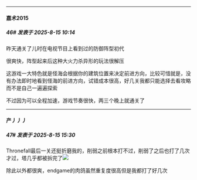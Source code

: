 ﻿
*****

####  嘉术2015  
##### 46#       发表于 2025-8-15 10:14

昨天通关了儿时在电视节目上看到过的防御阵型初代

很爽快，阵型起来后这种大火力杀异形的玩法很解压

这游戏一大特色就是怪海会根据你的建筑位置来决定前进方向，比较可惜就是，没有办法即时地看到怪海的前进方向，试错成本很高，好几关我都只能选择去看攻略而不是自己一遍遍探索

不过因为可以全程加速，游戏节奏很快，两三个晚上就通关了


*****

####  产丿丿丿  
##### 47#       发表于 2025-8-15 15:30

Thronefall最后一关还挺折磨我的，削弱之前根本打不过，削弱了之后也打了几次才过，塔几乎都被拆完了<img src="https://static.stage1st.com/image/smiley/face2017/018.png" referrerpolicy="no-referrer">

除此以外都很爽，endgame的肉鸽虽然重复度很高但是我都打了好几次

